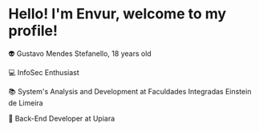 # Hello! I'm Envur, welcome to my profile!

👽 Gustavo Mendes Stefanello, 18 years old

💻 InfoSec Enthusiast

📚 System's Analysis and Development at Faculdades Integradas Einstein de Limeira

🏢 Back-End Developer at Upiara
